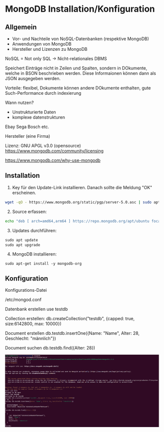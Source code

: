 # MongoDB Installation/Konfiguration

## Allgemein

* Vor- und Nachteile von NoSQL-Datenbanken (respektive MongoDB)
* Anwendungen von MongoDB
* Hersteller und Lizenzen zu MongoDB

NoSQL = Not only SQL -> Nicht-relationales DBMS

Speichert Einträge nicht in Zeilen und Spalten, sondern in DOkumente, welche in BSON beschrieben werden. Diese Informaionen können dann als JSON ausgegeben werden.

Vorteile: flexibel, Dokumente können andere DOkumente enthalten, gute Such-Performance durch indexierung

Wann nutzen?
- Unstrukturierte Daten
- komplexe datenstrukturen

Ebay
Sega
Bosch
etc.

Hersteller (eine Firma)

Lizenz:
GNU APGL v3.0 (opensource)
https://www.mongodb.com/community/licensing

https://www.mongodb.com/why-use-mongodb


## Installation

1. Key für den Update-Link installieren. Danach sollte die Meldung "OK" erscheinen.

```bash
wget -qO - https://www.mongodb.org/static/pgp/server-5.0.asc | sudo apt-key add -
```

2. Source erfassen:

```bash
echo "deb [ arch=amd64,arm64 ] https://repo.mongodb.org/apt/ubuntu focal/mongodb-org/5.0 multiverse" | sudo tee /etc/apt/sources.list.d/mongodb-org-5.0.list
```

3. Updates durchführen:

```
sudo apt update
sudo apt upgrade
```

4. MongoDB installieren:

```
sudo apt-get install -y mongodb-org
```

## Konfiguration

Konfigurations-Datei

/etc/mongod.conf


Datenbank erstellen
use testdb

Collection erstellen:
db.createCollection("testdb", {capped: true, size:6142800, max: 10000})

Document erstellen
db.testdb.insertOne({Name: "Name", Alter: 28, Geschlecht: "männlich"})

Document suchen
db.testdb.find({Alter: 28})

![Mongosh](../images/mongosh.png "Mongosh")
